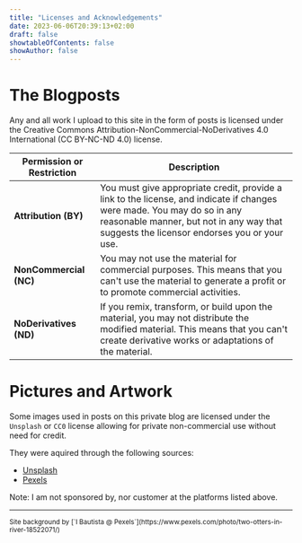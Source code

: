 ```yaml
---
title: "Licenses and Acknowledgements"
date: 2023-06-06T20:39:13+02:00
draft: false
showtableOfContents: false
showAuthor: false
---
```

# The Blogposts

Any and all work I upload to this site in the form of posts is licensed under the Creative Commons Attribution-NonCommercial-NoDerivatives 4.0 International (CC BY-NC-ND 4.0) license.

| Permission or Restriction | Description |
| --- | --- |
| **Attribution (BY)** | You must give appropriate credit, provide a link to the license, and indicate if changes were made. You may do so in any reasonable manner, but not in any way that suggests the licensor endorses you or your use. |
| **NonCommercial (NC)** | You may not use the material for commercial purposes. This means that you can't use the material to generate a profit or to promote commercial activities. |
| **NoDerivatives (ND)** | If you remix, transform, or build upon the material, you may not distribute the modified material. This means that you can't create derivative works or adaptations of the material. |

# Pictures and Artwork

Some images used in posts on this private blog are licensed under the `Unsplash` or `CC0` license allowing for private
non-commercial use without need for credit.

They were aquired through the following sources:

- [Unsplash](https://www.unsplash.com)
- [Pexels](https://www.pexels.com)

Note: I am not sponsored by, nor customer at the platforms listed above.

---

<small>
Site background by [`I Bautista @ Pexels`](https://www.pexels.com/photo/two-otters-in-river-18522071/)
</small>
